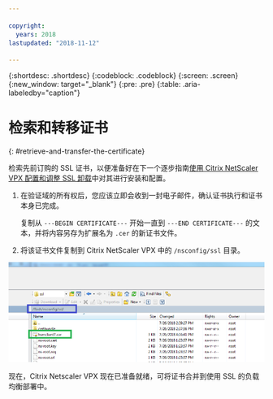 ```yaml
---

copyright:
  years: 2018
lastupdated: "2018-11-12"

---
```


{:shortdesc: .shortdesc}
{:codeblock: .codeblock}
{:screen: .screen}
{:new_window: target="_blank"}
{:pre: .pre}
{:table: .aria-labeledby="caption"}

# 检索和转移证书
{: #retrieve-and-transfer-the-certificate}

检索先前订购的 SSL 证书，以便准备好在下一个逐步指南[使用 Citrix NetScaler VPX 配置和调整 SSL 卸载](/docs/infrastructure/citrix-netscaler-vpx?topic=citrix-netscaler-vpx-configuring-and-tuning-ssl-offload-with-citrix-netscaler-vpx)中对其进行安装和配置。

1. 在验证域的所有权后，您应该立即会收到一封电子邮件，确认证书执行和证书本身已完成。

	复制从 `---BEGIN CERTIFICATE---` 开始一直到 `---END CERTIFICATE---` 的文本，并将内容另存为扩展名为 `.cer` 的新证书文件。

2. 将该证书文件复制到 Citrix NetScaler VPX 中的 `/nsconfig/ssl` 目录。

<img src="images/11-transfer-certificate.png" alt="图样" style="width: 600px;"/>

现在，Citrix Netscaler VPX 现在已准备就绪，可将证书合并到使用 SSL 的负载均衡部署中。

